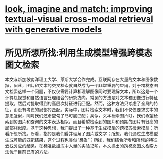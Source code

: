 # [look, imagine and match: improving textual-visual cross-modal retrieval with generative models](https://arxiv.org/abs/1711.06420)

# 所见所想所找:利用生成模型增强跨模态图文检索
本文与新加坡南洋理工大学、莱斯大学合作完成。互联网存在大量的文本和图像数据，因此，图片和文本的交叉检索就自然成为一个非常重要的应用。对于跨模态图文检索这样一个问题，不仅仅需要计算机理解图像同时要理解文本，所以这是一个计算机视觉和自然语言处理结合的研究方向。常见的方法是对文本和图像进行特征提取，然后对提取得到的高层次特征进行匹配。然而，这种方法只考虑了全局的特征，而没有考虑的局部的匹配。实际中，图片检索文本时，我们不仅仅要求文本的意思近似，同时我们还希望句子尽可能匹配；类似，文本检索图片时，我们希望检索到的图片和查询的文本表达相似，而且希望检索到的图片和预期的图片有很高的局部相似度。基于这种思想，我们提出了一种基于生成模型的跨模态检索模型：所看所想所找。所看，指的是我们看并理解了图片或文字；所想，我们通过生成模型生成可能的匹配结果，这个过程也类似“想象”；所找，我们结合所看和所想的特征去找对应的结果。在标准数据库中大量的实验证明，本文提出的跨模态图文检索方法优于目前已有的方法。

